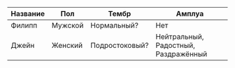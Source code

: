 | Название | Пол | Тембр | Амплуа |
| ---------| --- | ----- | ------ |
| Филипп | Мужской | Нормальный? | Нет |
| Джейн | Женский | Подростоковый? | Нейтральный, Радостный, Раздражённый |
